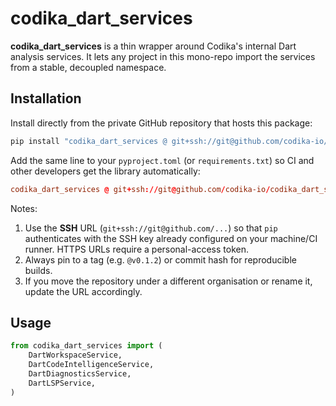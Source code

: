 # codika_dart_services

**codika_dart_services** is a thin wrapper around Codika's internal Dart analysis
services. It lets any project in this mono-repo import the services from a
stable, decoupled namespace.

## Installation

Install directly from the private GitHub repository that hosts this package:

```bash
pip install "codika_dart_services @ git+ssh://git@github.com/codika-io/codika_dart_services.git@v0.1.2"
```

Add the same line to your `pyproject.toml` (or `requirements.txt`) so CI and other developers get the library automatically:

```toml
codika_dart_services @ git+ssh://git@github.com/codika-io/codika_dart_services.git@v0.1.2
```

Notes:
1. Use the **SSH** URL (`git+ssh://git@github.com/...`) so that `pip` authenticates with the SSH key already configured on your machine/CI runner.  HTTPS URLs require a personal-access token.
2. Always pin to a tag (e.g. `@v0.1.2`) or commit hash for reproducible builds.
3. If you move the repository under a different organisation or rename it, update the URL accordingly.


## Usage

```python
from codika_dart_services import (
    DartWorkspaceService,
    DartCodeIntelligenceService,
    DartDiagnosticsService,
    DartLSPService,
)
```